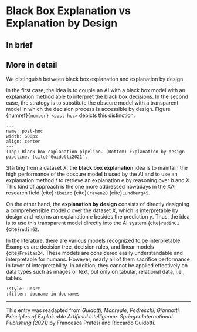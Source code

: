 # Black Box Explanation vs Explanation by Design

## In brief

## More in detail

We distinguish between black box explanation and explanation by design. 

In the first case, the idea is to couple an AI with a black box model with an explanation method able to interpret the black box decisions. In the second case, the strategy is to substitute the obscure model with a transparent model in which the decision process is accessible by design.
Figure {numref}`{number} <post-hoc>` depicts this distinction. 

```{figure} ./post.png
---
name: post-hoc
width: 600px
align: center
---
(Top) Black box explanation pipeline. (Bottom) Explanation by design pipeline. {cite}`Guidotti2021`.
```

Starting from a dataset *X*, the **black box explanation** idea is to maintain the high performance of the obscure model b used by the AI and to use an explanation method *f* to retrieve an explanation e by reasoning over *b* and *X*. This kind of approach is the one more addressed nowadays in the XAI research field {cite}`ribeiro` {cite}`Craven20` {cite}`Lundberg45`. 

On the other hand, the **explanation by design** consists of directly designing a comprehensible model *c* over the dataset *X*, which is interpretable by design and returns an explanation *e* besides the prediction *y*. Thus, the idea is to use this transparent model directly into the AI system {cite}`rudin61` {cite}`rudin62`. 

In the literature, there are various models recognized to be interpretable. Examples are decision tree, decision rules, and linear models {cite}`Freitas24`. These models are considered easily understandable and interpretable for humans. However, nearly all of them sacrifice performance in favor of interpretability. In addition, they cannot be applied effectively on data types such as images or text, but only on tabular, relational data, i.e., tables.


```{bibliography}
:style: unsrt
:filter: docname in docnames
```

---
 
This entry was readapted from *Guidotti, Monreale, Pedreschi, Giannotti. Principles of Explainable Artificial Intelligence. Springer International Publishing (2021)* by Francesca Pratesi and Riccardo Guidotti.
